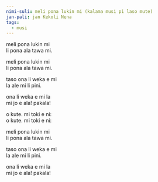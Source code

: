 ```yaml
---
nimi-suli: meli pona lukin mi (kalama musi pi laso mute)
jan-pali: jan Kekoli Nena
tags:
  - musi
---
```

meli pona lukin mi  
li pona ala tawa mi.

meli pona lukin mi  
li pona ala tawa mi.

taso ona li weka e mi  
la ale mi li pini.

ona li weka e mi la  
mi jo e ala! pakala!

o kute. mi toki e ni:  
o kute. mi toki e ni:

meli pona lukin mi  
li pona ala tawa mi.

taso ona li weka e mi  
la ale mi li pini.

ona li weka e mi la  
mi jo e ala! pakala!
